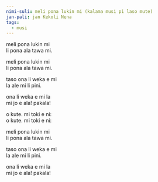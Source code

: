 ```yaml
---
nimi-suli: meli pona lukin mi (kalama musi pi laso mute)
jan-pali: jan Kekoli Nena
tags:
  - musi
---
```

meli pona lukin mi  
li pona ala tawa mi.

meli pona lukin mi  
li pona ala tawa mi.

taso ona li weka e mi  
la ale mi li pini.

ona li weka e mi la  
mi jo e ala! pakala!

o kute. mi toki e ni:  
o kute. mi toki e ni:

meli pona lukin mi  
li pona ala tawa mi.

taso ona li weka e mi  
la ale mi li pini.

ona li weka e mi la  
mi jo e ala! pakala!
